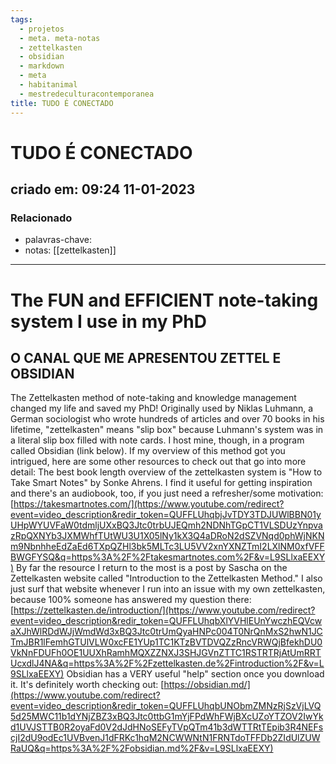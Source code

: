 ```yaml
---
tags:
  - projetos
  - meta. meta-notas
  - zettelkasten
  - obsidian
  - markdown
  - meta
  - habitanimal
  - mestredeculturacontemporanea
title: TUDO É CONECTADO
---
```


# TUDO É CONECTADO
## criado em: 09:24 11-01-2023

### Relacionado
- palavras-chave: 
- notas: [[zettelkasten]]
---
# The FUN and EFFICIENT note-taking system I use in my PhD
## O CANAL QUE ME APRESENTOU ZETTEL E OBSIDIAN
The Zettelkasten method of note-taking and knowledge management changed my life and saved my PhD! Originally used by Niklas Luhmann, a German sociologist who wrote hundreds of articles and over 70 books in his lifetime, "zettelkasten" means "slip box" because Luhmann's system was in a literal slip box filled with note cards. I host mine, though, in a program called Obsidian (link below). If my overview of this method got you intrigued, here are some other resources to check out that go into more detail: The best book length overview of the zettelkasten system is "How to Take Smart Notes" by Sonke Ahrens. I find it useful for getting inspiration and there's an audiobook, too, if you just need a refresher/some motivation: [https://takesmartnotes.com/](https://www.youtube.com/redirect?event=video_description&redir_token=QUFFLUhqbjJvTDY3TDJUWlBBN01yUHpWYUVFaW0tdmljUXxBQ3Jtc0trbUJEQmh2NDNhTGpCT1VLSDUzYnpvazRpQXNYb3JXMWhfTUtWU3U1X05lNy1kX3Q4aDRoN2dSZVNqd0phWjNKNm9NbnhheEdZaEd6TXpQZHl3bk5MLTc3LU5VV2xnYXNZTmI2LXlNM0xfVFFBWGFYSQ&q=https%3A%2F%2Ftakesmartnotes.com%2F&v=L9SLlxaEEXY) By far the resource I return to the most is a post by Sascha on the Zettelkasten website called "Introduction to the Zettelkasten Method." I also just surf that website whenever I run into an issue with my own zettelkasten, because 100% someone has answered my question there: [https://zettelkasten.de/introduction/](https://www.youtube.com/redirect?event=video_description&redir_token=QUFFLUhqbXlYVHlEUnYwczhEQVcwaXJhWlRDdWJjWmdWd3xBQ3Jtc0trUmQyaHNPc004T0NrQnMxS2hwN1JCTmJBR1lFemhGTUlVLW0xcFE1YUp1TC1KTzBVTDVQZzRncVRWQjBfekhDU0VkNnFDUFh0OE1UUXhRamhMQXZZNXJ3SHJGVnZTTC1RSTRTRjAtUmRRTUcxdlJ4NA&q=https%3A%2F%2Fzettelkasten.de%2Fintroduction%2F&v=L9SLlxaEEXY) Obsidian has a VERY useful "help" section once you download it. It's definitely worth checking out: [https://obsidian.md/](https://www.youtube.com/redirect?event=video_description&redir_token=QUFFLUhqbUNObmZMNzRjSzVjLVQ5d25MWC11b1dYNjZBZ3xBQ3Jtc0ttbG1mYjFPdWhFWjBXcUZoYTZOV2IwYkd1UVJSTTB0R2oyaFd0V2dJdHNoSEFyTVpQTm41b3dWTTRtTEpib3R4NEFscjI2dU9odEc1UVBvenJ1dFRKc1hqM2NCWWNtN1FRNTdoTFFDb2ZIdUlZUWRaUQ&q=https%3A%2F%2Fobsidian.md%2F&v=L9SLlxaEEXY)